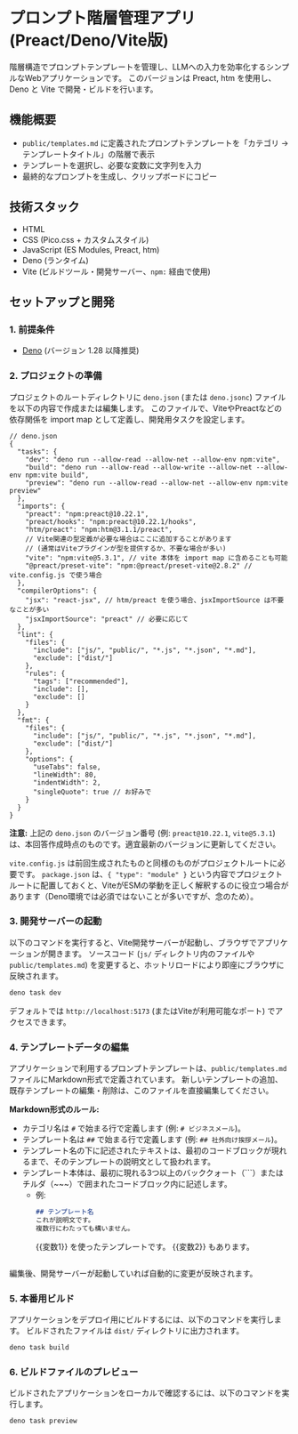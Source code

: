 # プロンプト階層管理アプリ (Preact/Deno/Vite版)

階層構造でプロンプトテンプレートを管理し、LLMへの入力を効率化するシンプルなWebアプリケーションです。
このバージョンは Preact, htm を使用し、Deno と Vite で開発・ビルドを行います。

## 機能概要

-   `public/templates.md` に定義されたプロンプトテンプレートを「カテゴリ → テンプレートタイトル」の階層で表示
-   テンプレートを選択し、必要な変数に文字列を入力
-   最終的なプロンプトを生成し、クリップボードにコピー

## 技術スタック

-   HTML
-   CSS (Pico.css + カスタムスタイル)
-   JavaScript (ES Modules, Preact, htm)
-   Deno (ランタイム)
-   Vite (ビルドツール・開発サーバー、`npm:` 経由で使用)

## セットアップと開発

### 1. 前提条件

-   [Deno](https://deno.land/) (バージョン 1.28 以降推奨)

### 2. プロジェクトの準備

プロジェクトのルートディレクトリに `deno.json` (または `deno.jsonc`) ファイルを以下の内容で作成または編集します。
このファイルで、ViteやPreactなどの依存関係を import map として定義し、開発用タスクを設定します。

```jsonc
// deno.json
{
  "tasks": {
    "dev": "deno run --allow-read --allow-net --allow-env npm:vite",
    "build": "deno run --allow-read --allow-write --allow-net --allow-env npm:vite build",
    "preview": "deno run --allow-read --allow-net --allow-env npm:vite preview"
  },
  "imports": {
    "preact": "npm:preact@10.22.1",
    "preact/hooks": "npm:preact@10.22.1/hooks",
    "htm/preact": "npm:htm@3.1.1/preact",
    // Vite関連の型定義が必要な場合はここに追加することがあります
    // (通常はViteプラグインが型を提供するか、不要な場合が多い)
    "vite": "npm:vite@5.3.1", // vite 本体を import map に含めることも可能
    "@preact/preset-vite": "npm:@preact/preset-vite@2.8.2" // vite.config.js で使う場合
  },
  "compilerOptions": {
    "jsx": "react-jsx", // htm/preact を使う場合、jsxImportSource は不要なことが多い
    "jsxImportSource": "preact" // 必要に応じて
  },
  "lint": {
    "files": {
      "include": ["js/", "public/", "*.js", "*.json", "*.md"],
      "exclude": ["dist/"]
    },
    "rules": {
      "tags": ["recommended"],
      "include": [],
      "exclude": []
    }
  },
  "fmt": {
    "files": {
      "include": ["js/", "public/", "*.js", "*.json", "*.md"],
      "exclude": ["dist/"]
    },
    "options": {
      "useTabs": false,
      "lineWidth": 80,
      "indentWidth": 2,
      "singleQuote": true // お好みで
    }
  }
}
```
**注意:** 上記の `deno.json` のバージョン番号 (例: `preact@10.22.1`, `vite@5.3.1`) は、本回答作成時点のものです。適宜最新のバージョンに更新してください。

`vite.config.js` は前回生成されたものと同様のものがプロジェクトルートに必要です。
`package.json` は、`{ "type": "module" }` という内容でプロジェクトルートに配置しておくと、ViteがESMの挙動を正しく解釈するのに役立つ場合があります（Deno環境では必須ではないことが多いですが、念のため）。

### 3. 開発サーバーの起動

以下のコマンドを実行すると、Vite開発サーバーが起動し、ブラウザでアプリケーションが開きます。
ソースコード (`js/` ディレクトリ内のファイルや `public/templates.md`) を変更すると、ホットリロードにより即座にブラウザに反映されます。

```bash
deno task dev
```

デフォルトでは `http://localhost:5173` (またはViteが利用可能なポート) でアクセスできます。

### 4. テンプレートデータの編集

アプリケーションで利用するプロンプトテンプレートは、`public/templates.md` ファイルにMarkdown形式で定義されています。
新しいテンプレートの追加、既存テンプレートの編集・削除は、このファイルを直接編集してください。

**Markdown形式のルール:**

-   カテゴリ名は `#` で始まる行で定義します (例: `# ビジネスメール`)。
-   テンプレート名は `##` で始まる行で定義します (例: `## 社外向け挨拶メール`)。
-   テンプレート名の下に記述されたテキストは、最初のコードブロックが現れるまで、そのテンプレートの説明文として扱われます。
-   テンプレート本体は、最初に現れる3つ以上のバッククォート（\`\`\`）またはチルダ（~~~）で囲まれたコードブロック内に記述します。
    -   例:
        ```markdown
        ## テンプレート名
        これが説明文です。
        複数行にわたっても構いません。
        ```
        {{変数1}} を使ったテンプレートです。
        {{変数2}} もあります。
        ```
        ```

編集後、開発サーバーが起動していれば自動的に変更が反映されます。

### 5. 本番用ビルド

アプリケーションをデプロイ用にビルドするには、以下のコマンドを実行します。
ビルドされたファイルは `dist/` ディレクトリに出力されます。

```bash
deno task build
```

### 6. ビルドファイルのプレビュー

ビルドされたアプリケーションをローカルで確認するには、以下のコマンドを実行します。

```bash
deno task preview
```